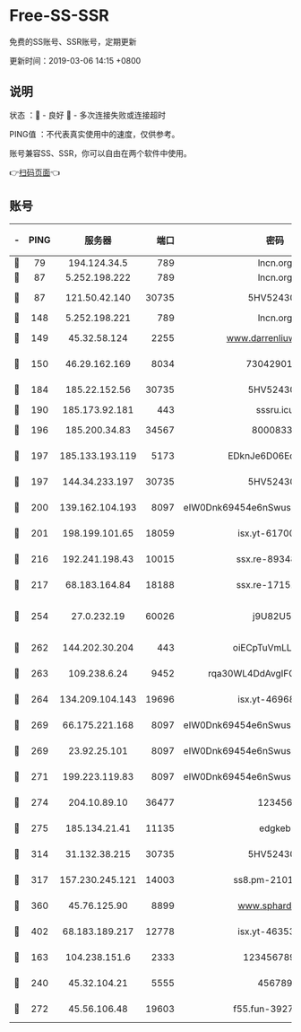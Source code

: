 # Free-SS-SSR

免费的SS账号、SSR账号，定期更新

更新时间：2019-03-06 14:15 +0800

## 说明

状态     ：🙂 - 良好 🙁 - 多次连接失败或连接超时

PING值   ：不代表真实使用中的速度，仅供参考。

账号兼容SS、SSR，你可以自由在两个软件中使用。

👉[扫码页面](https://liesauer.github.io/free-ss-ssr.github.io/)👈

## 账号

|-|PING|服务器|端口|密码|加密方式|区域|
|:----:|:----:|:-----:|-----:|:----:|:----:|:----:|
|🙂|79|194.124.34.5|789|lncn.org|rc4|JP|
|🙂|87|5.252.198.222|789|lncn.org|rc4|JP|
|🙂|87|121.50.42.140|30735|5HV52430C|aes-256-cfb|JP|
|🙂|148|5.252.198.221|789|lncn.org|rc4|JP|
|🙂|149|45.32.58.124|2255|www.darrenliuwei.com|aes-256-cfb|JP|
|🙂|150|46.29.162.169|8034|7304290167|aes-256-cfb|RU|
|🙂|184|185.22.152.56|30735|5HV52430C|aes-256-cfb|RU|
|🙂|190|185.173.92.181|443|sssru.icu|rc4-md5|RU|
|🙂|196|185.200.34.83|34567|80008331|aes-256-cfb|US|
|🙂|197|185.133.193.119|5173|EDknJe6D06EoWDaw|aes-256-cfb|US|
|🙂|197|144.34.233.197|30735|5HV52430C|aes-256-cfb|US|
|🙂|200|139.162.104.193|8097|eIW0Dnk69454e6nSwuspv9DmS201tQ0D|aes-256-cfb|JP|
|🙂|201|198.199.101.65|18059|isx.yt-61700807|aes-256-cfb|US|
|🙂|216|192.241.198.43|10015|ssx.re-89348250|aes-256-cfb|US|
|🙂|217|68.183.164.84|18188|ssx.re-17151822|aes-256-cfb|US|
|🙂|254|27.0.232.19|60026|j9U82U53|xchacha20-ietf-poly1305|HK|
|🙂|262|144.202.30.204|443|oiECpTuVmLLxk4Ts|aes-256-cfb|US|
|🙂|263|109.238.6.24|9452|rqa30WL4DdAvgIFG6Fs3znzTa|aes-256-cfb|FR|
|🙂|264|134.209.104.143|19696|isx.yt-46968452|aes-256-cfb|SG|
|🙂|269|66.175.221.168|8097|eIW0Dnk69454e6nSwuspv9DmS201tQ0D|aes-256-cfb|US|
|🙂|269|23.92.25.101|8097|eIW0Dnk69454e6nSwuspv9DmS201tQ0D|aes-256-cfb|US|
|🙂|271|199.223.119.83|8097|eIW0Dnk69454e6nSwuspv9DmS201tQ0D|aes-256-cfb|US|
|🙂|274|204.10.89.10|36477|123456|aes-256-cfb|US|
|🙂|275|185.134.21.41|11135|edgkeb|aes-256-cfb|GB|
|🙂|314|31.132.38.215|30735|5HV52430C|aes-256-cfb|US|
|🙂|317|157.230.245.121|14003|ss8.pm-21010216|aes-256-cfb|SG|
|🙂|360|45.76.125.90|8899|www.sphard.com|aes-256-cfb|JP|
|🙂|402|68.183.189.217|12778|isx.yt-46353039|aes-256-cfb|SG|
|🙂|163|104.238.151.6|2333|12345678900|aes-256-cfb|JP|
|🙂|240|45.32.104.21|5555|456789|aes-256-cfb|SG|
|🙂|272|45.56.106.48|19603|f55.fun-39271360|aes-256-cfb|US|
